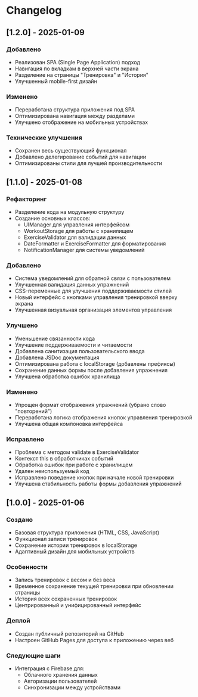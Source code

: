 # Changelog

## [1.2.0] - 2025-01-09

### Добавлено
- Реализован SPA (Single Page Application) подход
- Навигация по вкладкам в верхней части экрана
- Разделение на страницы "Тренировка" и "История"
- Улучшенный mobile-first дизайн

### Изменено
- Переработана структура приложения под SPA
- Оптимизирована навигация между разделами
- Улучшено отображение на мобильных устройствах

### Технические улучшения
- Сохранен весь существующий функционал
- Добавлено делегирование событий для навигации
- Оптимизированы стили для лучшей производительности

## [1.1.0] - 2025-01-08

### Рефакторинг
- Разделение кода на модульную структуру
- Создание основных классов:
  - UIManager для управления интерфейсом
  - WorkoutStorage для работы с хранилищем
  - ExerciseValidator для валидации данных
  - DateFormatter и ExerciseFormatter для форматирования
  - NotificationManager для системы уведомлений

### Добавлено
- Система уведомлений для обратной связи с пользователем
- Улучшенная валидация данных упражнений
- CSS-переменные для улучшения поддерживаемости стилей
- Новый интерфейс с кнопками управления тренировкой вверху экрана
- Улучшенная визуальная организация элементов управления

### Улучшено
- Уменьшение связанности кода
- Улучшение поддерживаемости и читаемости
- Добавлена санитизация пользовательского ввода
- Добавлена JSDoc документация
- Оптимизирована работа с localStorage (добавлены префиксы)
- Сохранение данных формы после добавления упражнения
- Улучшена обработка ошибок хранилища

### Изменено
- Упрощен формат отображения упражнений (убрано слово "повторений")
- Переработана логика отображения кнопок управления тренировкой
- Улучшена общая компоновка интерфейса

### Исправлено
- Проблема с методом validate в ExerciseValidator
- Контекст this в обработчиках событий
- Обработка ошибок при работе с хранилищем
- Удален неиспользуемый код
- Исправлено поведение кнопок при начале новой тренировки
- Улучшена стабильность работы формы добавления упражнений


## [1.0.0] - 2025-01-06

### Создано
- Базовая структура приложения (HTML, CSS, JavaScript)
- Функционал записи тренировок
- Сохранение истории тренировок в localStorage
- Адаптивный дизайн для мобильных устройств

### Особенности
- Запись тренировок с весом и без веса
- Временное сохранение текущей тренировки при обновлении страницы
- История всех сохраненных тренировок
- Центрированный и унифицированный интерфейс

### Деплой
- Создан публичный репозиторий на GitHub
- Настроен GitHub Pages для доступа к приложению через веб

### Следующие шаги
- Интеграция с Firebase для:
  - Облачного хранения данных
  - Авторизации пользователей
  - Синхронизации между устройствами